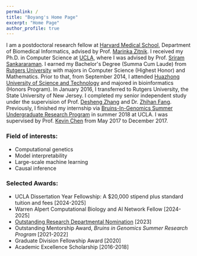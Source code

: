 ```yaml
---
permalink: /
title: "Boyang's Home Page"
excerpt: "Home Page"
author_profile: true
---
```


I am a postdoctoral research fellow at [Harvard Medical School](https://hms.harvard.edu/), Department of Biomedical Informatics, advised by Prof. [Marinka Zitnik](https://zitniklab.hms.harvard.edu/bio/). I received my Ph.D. in Computer Science at [UCLA](http://www.ucla.edu/), where I was advised by Prof. [Sriram Sankararaman](http://web.cs.ucla.edu/~sriram/). I earned my Bachelor's Degree (Summa Cum Laude) from [Rutgers University](https://en.wikipedia.org/wiki/Rutgers_University) with majors in Computer Science (Highest Honor) and Mathematics. Prior to that, from September 2014, I attended [Huazhong University of Science and Technology](https://en.wikipedia.org/wiki/Huazhong_University_of_Science_and_Technology) and majored in bioinformatics (Honors Program). In January 2016, I transferred to Rutgers University, the State University of New Jersey. I completed my senior independent study under the supervision of Prof. [Desheng Zhang](https://www.cs.rutgers.edu/~dz220/) and Dr. [Zhihan Fang](http://zhihanfang.com/). Previously, I finished my internship via [Bruins-In-Genomics Summer Undergraduate Research Program](https://qcb.ucla.edu/big-summer/big2018/) in summer 2018 at UCLA. I was supervised by Prof. [Kevin Chen](https://genfaculty.rutgers.edu/kcchen/home) from May 2017 to December 2017.

<!-- <span style="color:red">I'm on the job market for the year 2024-2025!</span> -->

### Field of interests:

* Computational genetics  
* Model interpretability
* Large-scale machine learning 
* Causal inference


### Selected Awards:
* UCLA Dissertation Year Fellowship: A $20,000 stipend plus standard tuition and fees [2024-2025]
* Warren Alpert Computational Biology and AI Network Fellow [2024-2025]
* [Outstanding Research Departmental Nomination](https://www.cs.ucla.edu/the-sriram-lab-achieves-breakthrough-discovery-in-understanding-complex-genetic-and-disease-relationships/) [2023]
* Outstanding Mentorship Award,  *Bruins in Genomics Summer Research Program* [2021-2022]
* Graduate Division Fellowship Award [2020]
* Academic Excellence Scholarship [2016-2018]
